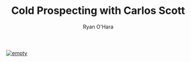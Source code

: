 ﻿---
layout: blog
title: Cold Prospecting with Carlos Scott
description: I had Carlos Scott on the Prospecting Podcast, and we discuss what has worked for him as a sales leader at Xeeva
coverImage: img/customers-image-1.jpeg
publishDate: Sep 25, 2018

author: Ryan O'Hara
authorProfile: Ryan O'Hara has been an early employee at several startups helping them with marketing and prospecting tactics, including Dyn who was acquired by Oracle for $600+ million in 2016. He's had prospecting campaigns featured in Fortune, Mashable, and TheNextWeb. Ryan specializes in branding, business development, prospecting, and coaching people on how to make good digital first impressions. He also mentors two accelerators, The Iron Yard and The Alpha Loft, and hosts The Prospecting Podcast.
authorImage: img/Ryan-OHara-Headshot.png
---

[![empty](/img/cold-prospecting-with-carlos-scott.png)](https://w.soundcloud.com/player/?visual=true&url=https%3A%2F%2Fapi.soundcloud.com%2Ftracks%2F504973101&show_artwork=true&maxwidth=1080&maxheight=1000)